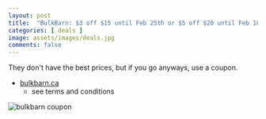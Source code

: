 ```yaml
---
layout: post
title:  "BulkBarn: $3 off $15 until Feb 25th or $5 off $20 until Feb 18th 2024"
categories: [ deals ]
image: assets/images/deals.jpg
comments: false
---
```


They don't have the best prices, but if you go anyways, use a coupon.

- [bulkbarn.ca](https://www.bulkbarn.ca/en/Coupons)
    - see terms and conditions


![bulkbarn coupon](https://www.bulkbarn.ca/BulkBarn/media/web_coupon/ENG_F0124_3OFF15.PNG)




